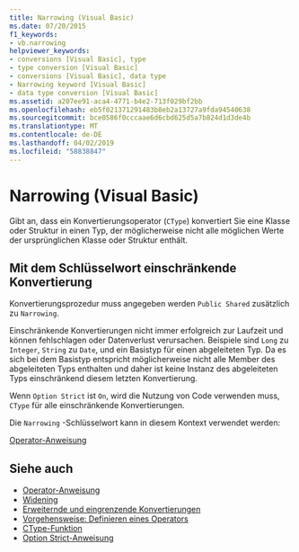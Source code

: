 ```yaml
---
title: Narrowing (Visual Basic)
ms.date: 07/20/2015
f1_keywords:
- vb.narrowing
helpviewer_keywords:
- conversions [Visual Basic], type
- type conversion [Visual Basic]
- conversions [Visual Basic], data type
- Narrowing keyword [Visual Basic]
- data type conversion [Visual Basic]
ms.assetid: a207ee91-aca4-4771-b4e2-713f029bf2bb
ms.openlocfilehash: eb5f021371291483b8eb2a13727a9fda94540638
ms.sourcegitcommit: bce0586f0cccaae6d6cbd625d5a7b824d1d3de4b
ms.translationtype: MT
ms.contentlocale: de-DE
ms.lasthandoff: 04/02/2019
ms.locfileid: "58838847"
---
```

# <a name="narrowing-visual-basic"></a>Narrowing (Visual Basic)
Gibt an, dass ein Konvertierungsoperator (`CType`) konvertiert Sie eine Klasse oder Struktur in einen Typ, der möglicherweise nicht alle möglichen Werte der ursprünglichen Klasse oder Struktur enthält.  
  
## <a name="converting-with-the-narrowing-keyword"></a>Mit dem Schlüsselwort einschränkende Konvertierung  
 Konvertierungsprozedur muss angegeben werden `Public Shared` zusätzlich zu `Narrowing`.  
  
 Einschränkende Konvertierungen nicht immer erfolgreich zur Laufzeit und können fehlschlagen oder Datenverlust verursachen. Beispiele sind `Long` zu `Integer`, `String` zu `Date`, und ein Basistyp für einen abgeleiteten Typ. Da es sich bei dem Basistyp entspricht möglicherweise nicht alle Member des abgeleiteten Typs enthalten und daher ist keine Instanz des abgeleiteten Typs einschränkend diesem letzten Konvertierung.  
  
 Wenn `Option Strict` ist `On`, wird die Nutzung von Code verwenden muss, `CType` für alle einschränkende Konvertierungen.  
  
 Die `Narrowing` -Schlüsselwort kann in diesem Kontext verwendet werden:  
  
 [Operator-Anweisung](../../../visual-basic/language-reference/statements/operator-statement.md)  
  
## <a name="see-also"></a>Siehe auch

- [Operator-Anweisung](../../../visual-basic/language-reference/statements/operator-statement.md)
- [Widening](../../../visual-basic/language-reference/modifiers/widening.md)
- [Erweiternde und eingrenzende Konvertierungen](../../../visual-basic/programming-guide/language-features/data-types/widening-and-narrowing-conversions.md)
- [Vorgehensweise: Definieren eines Operators](../../../visual-basic/programming-guide/language-features/procedures/how-to-define-an-operator.md)
- [CType-Funktion](../../../visual-basic/language-reference/functions/ctype-function.md)
- [Option Strict-Anweisung](../../../visual-basic/language-reference/statements/option-strict-statement.md)
